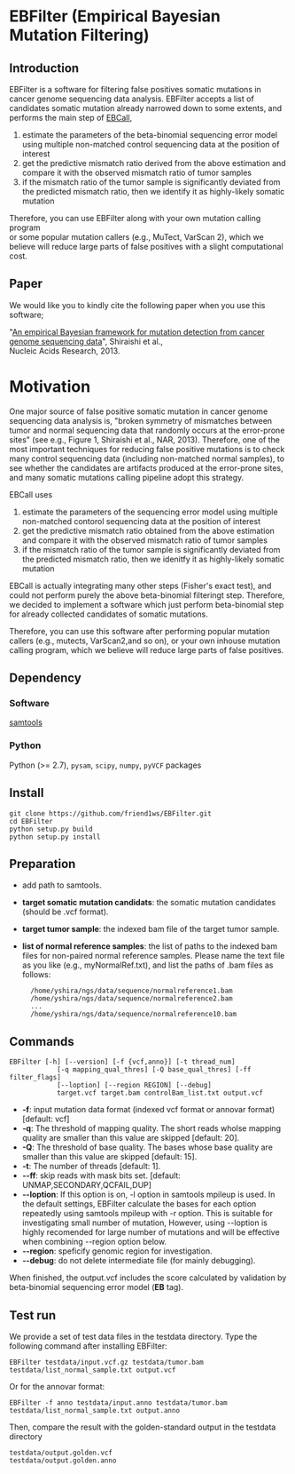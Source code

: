 # EBFilter (Empirical Bayesian Mutation Filtering)

## Introduction

EBFilter is a software for filtering false positives somatic mutations in cancer genome sequencing data analysis.
EBFilter accepts a list of candidates somatic mutation already narrowed down to some extents, and performs the main step of [EBCall](https://github.com/friend1ws/EBCall), 

1. estimate the parameters of the beta-binomial sequencing error model using multiple non-matched control sequencing data at the position of interest
2. get the predictive mismatch ratio derived from the above estimation and compare it with the observed mismatch ratio of tumor samples
3. if the mismatch ratio of the tumor sample is significantly deviated from the predicted mismatch ratio, then we identify it as highly-likely somatic mutation

Therefore, you can use EBFilter along with your own mutation calling program  
or some popular mutation callers (e.g., MuTect, VarScan 2),
which we believe will reduce large parts of false positives with a slight computational cost.

## Paper

We would like you to kindly cite the following paper when you use this software; 

"[An empirical Bayesian framework for mutation detection from cancer genome sequencing data](http://nar.oxfordjournals.org/content/41/7/e89.long)", Shiraishi et al.,  
Nucleic Acids Research, 2013.


# Motivation

One major source of false positive somatic mutation in cancer genome sequencing data analysis is,
"broken symmetry of mismatches between tumor and normal sequencing data that randomly occurs at the error-prone sites"
(see e.g., Figure 1, Shiraishi et al., NAR, 2013).
Therefore, one of the most important techniques for reducing false positive mutations is to check many control sequencing data (including non-matched normal samples), to see whether the candidates are artifacts produced at the error-prone sites, and many somatic mutations calling pipeline adopt this strategy.

EBCall uses 

1. estimate the parameters of the sequencing error model using multiple non-matched contorol sequencing data at the position of interest
2. get the predictive mismatch ratio obtained from the above estimation and compare it with the observed mismatch ratio of tumor samples
3. if the mismatch ratio of the tumor sample is significantly deviated from the predicted mismatch ratio, then we idenitfy it as highly-likely somatic mutation


EBCall is actually integrating many other steps (Fisher's exact test), and could not perform purely the above beta-binomial filteringt step.
Therefore, we decided to implement a software which just perform beta-binomial step for already collected candidates of somatic mutations.

Therefore, you can use this software after performing popular mutation callers (e.g., mutects, VarScan2,and so on),
or your own inhouse mutation calling program, which we believe will reduce large parts of false positives.



## Dependency

### Software
[samtools](http://www.htslib.org/)

### Python
Python (>= 2.7), `pysam`, `scipy`, `numpy`, `pyVCF` packages


## Install

```
git clone https://github.com/friend1ws/EBFilter.git
cd EBFilter
python setup.py build
python setup.py install
```

## Preparation
- add path to samtools.
- **target somatic mutation candidats**: the somatic mutation candidates (should be .vcf format).
- **target tumor sample**: the indexed bam file of the target tumor sample.
- **list of normal reference samples**: the list of paths to the indexed bam files for non-paired normal reference samples. Please name the text file as you like (e.g., myNormalRef.txt), and list the paths of .bam files as follows:  

		/home/yshira/ngs/data/sequence/normalreference1.bam
		/home/yshira/ngs/data/sequence/normalreference2.bam
		...
		/home/yshira/ngs/data/sequence/normalreference10.bam

## Commands
    EBFilter [-h] [--version] [-f {vcf,anno}] [-t thread_num]
                [-q mapping_qual_thres] [-Q base_qual_thres] [-ff filter_flags]
                [--loption] [--region REGION] [--debug]
                target.vcf target.bam controlBam_list.txt output.vcf
- **-f**: input mutation data format (indexed vcf format or annovar format) [default: vcf]
- **-q**: The threshold of mapping quality. The short reads wholse mapping quality are smaller than this value are skipped [default: 20].
- **-Q**: The threshold of base quality. The bases whose base quality are smaller than this value are skipped [default: 15].
- **-t**: The number of threads [default: 1].
- **--ff**: skip reads with mask bits set. [default: UNMAP,SECONDARY,QCFAIL,DUP] 
- **--loption**: If this option is on, -l option in samtools mpileup is used. In the default settings, EBFilter calculate the bases for each option repeatedly using samtools mpileup with -r option. This is suitable for investigating small number of mutation, However, using --loption is highly recomended for large number of mutations and will be effective when combining --region option below.
- **--region**: speficify genomic region for investigation.
- **--debug**: do not delete intermediate file (for mainly debugging).

When finished, the output.vcf includes the score calculated by validation by beta-binomial sequencing error model (**EB** tag).



## Test run

We provide a set of test data files in the testdata directory.
Type the following command after installing EBFilter:
	
	EBFilter testdata/input.vcf.gz testdata/tumor.bam testdata/list_normal_sample.txt output.vcf
	
Or for the annovar format:

	EBFilter -f anno testdata/input.anno testdata/tumor.bam testdata/list_normal_sample.txt output.anno
	
Then, compare the result with the golden-standard output in the testdata directory

	testdata/output.golden.vcf
	testdata/output.golden.anno
	



